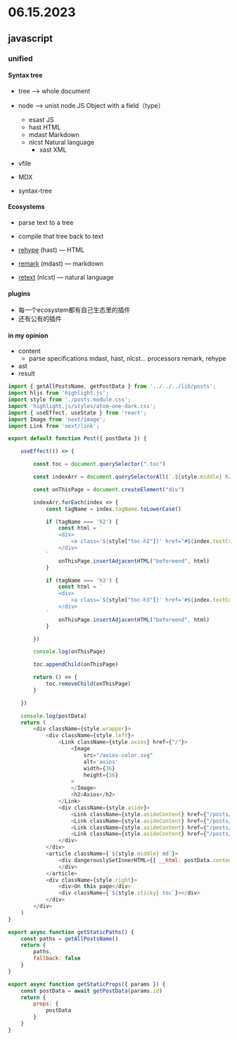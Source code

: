 # 06.15.2023
## javascript
### unified
#### Syntax tree
- tree --> whole document
- node --> unist node        JS Object with a field（type）
  - esast               JS
  - hast                HTML
  - mdast            Markdown
  - nlcst               Natural language
	- xast                 XML

- vfile
- MDX
- syntax-tree

#### Ecosystems
- parse text to a tree
- compile that tree back to text

- [rehype](https://github.com/rehypejs/rehype) (hast) — HTML
- [remark](https://github.com/remarkjs/remark) (mdast) — markdown
- [retext](https://github.com/retextjs/retext) (nlcst) — natural language

#### plugins
- 每一个ecosystem都有自己生态里的插件
- 还有公有的插件

#### in my opinion
- content
	- parse 
specifications     mdast, hast, nlcst...
processors           remark, rehype
- ast             
- result

``` javascript
import { getAllPostsName, getPostData } from '../../../lib/posts';
import hljs from 'highlight.js';
import style from './posts.module.css';
import 'highlight.js/styles/atom-one-dark.css';
import { useEffect, useState } from 'react';
import Image from 'next/image';
import Link from 'next/link';

export default function Post({ postData }) {

    useEffect(() => {

        const toc = document.querySelector(".toc")

        const indexArr = document.querySelectorAll(`.${style.middle} h2, .${style.middle} h3`)

        const onThisPage = document.createElement("div")

        indexArr.forEach(index => {
            const tagName = index.tagName.toLowerCase()

            if (tagName === 'h2') {
                const html = `
                <div>
                    <a class='${style["toc-h2"]}' href='#${index.textContent.toLowerCase().replace(/\s/g, "-")}'>${index.textContent}</a>
                </div>
            `
                onThisPage.insertAdjacentHTML("beforeend", html)
            }

            if (tagName === 'h3') {
                const html = `
                <div>
                    <a class='${style["toc-h3"]}' href='#${index.textContent.toLowerCase().replace(/\s/g, "-")}'>${index.textContent}</a>
                </div>
            `
                onThisPage.insertAdjacentHTML("beforeend", html)
            }

        })

        console.log(onThisPage)

        toc.appendChild(onThisPage)

        return () => {
            toc.removeChild(onThisPage)
        }

    })

    console.log(postData)
    return (
        <div className={style.wrapper}>
            <div className={style.left}>
                <Link className={style.axios} href={"/"}>
                    <Image
                        src="/axios-color.svg"
                        alt='axios'
                        width={36}
                        height={36}
                    >
                    </Image>
                    <h2>Axios</h2>
                </Link>
                <div className={style.aside}>
                    <Link className={style.asideContent} href={"/posts/adapters"}>Adapters</Link>
                    <Link className={style.asideContent} href={"/posts/cancel"}>Cancel</Link>
                    <Link className={style.asideContent} href={"/posts/core"}>Core</Link>
                    <Link className={style.asideContent} href={"/posts/defaults"}>Defaults</Link>
                </div>
            </div>
            <article className={`${style.middle} md`}>
                <div dangerouslySetInnerHTML={{ __html: postData.contentHTML }}>
                </div>
            </article>
            <div className={style.right}>
                <div>On this page</div>
                <div className={`${style.sticky} toc`}></div>
            </div>
        </div>
    )
}

export async function getStaticPaths() {
    const paths = getAllPostsName()
    return {
        paths,
        fallback: false
    }
}

export async function getStaticProps({ params }) {
    const postData = await getPostData(params.id)
    return {
        props: {
            postData
        }
    }
}
```

